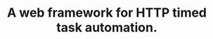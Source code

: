 ---
layout: home
title: A web framework for HTTP timed task automation.

hero:
  name: QD
  text: A web framework for HTTP timed task automation.
  tagline: ""
  image:
    src: /icon.png
    alt: QD
  actions:
    - theme: brand
      text: Get Started
      link: /guide/what-is-qd
    - theme: alt
      text: View on GitHub
      link: https://github.com/qiandao-today/qiandao

features:
  - title: Har-based
    details: By simply uploading Har obtained through packet capture, you can create HTTP task template required by the framework.
  - title: Tornado Server
    details: Use Tornado as a server to asynchronously respond to front-end and initiate HTTP requests.
  - title: API & Plugin Support
    details: Various APIs and filters are built in for template creation, and custom plugins will be provided later.
  - title: Open source
    details: QD is an open source project based on the MIT license.
---